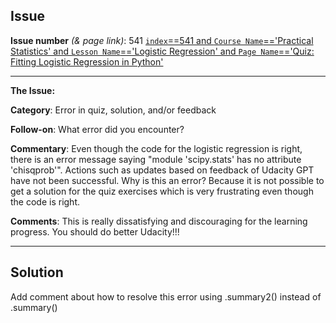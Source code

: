 ## Issue
**Issue number** _(& page link)_: 541 [`index`==541 and `Course Name`=='Practical Statistics' and `Lesson Name`=='Logistic Regression' and `Page Name`=='Quiz: Fitting Logistic Regression in Python'](https://mocha.udacity.com/programs/nd496-mentors-sandbox/en-us/construction/courses/545f4c46-ae54-4164-897e-4a0bb573302d/lessons/ls12054/pages/2bae5c2b-48b0-4439-b459-f3bc5cae9dd1)
***

**The Issue:**

**Category**: Error in quiz, solution, and/or feedback

**Follow-on**: What error did you encounter?

**Commentary**: Even though the code for the logistic regression is right, there
is an error message saying "module 'scipy.stats' has no
attribute 'chisqprob'". Actions such as updates based on
feedback of Udacity GPT have not been successful. Why is this an
error? Because it is not possible to get a solution for the quiz
exercises which is very frustrating even though the code is
right.

**Comments**: This is really dissatisfying and discouraging for the learning
progress. You should do better Udacity!!!


***
## Solution

Add comment about how to resolve this error using .summary2() instead of .summary()

